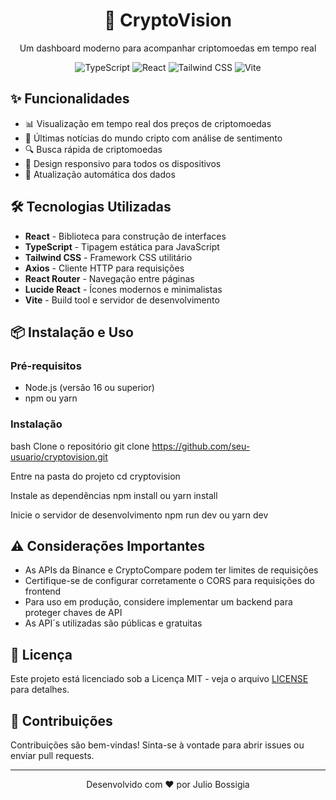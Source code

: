 <div align="center">
  <h1>🚀 CryptoVision</h1>
  <p>Um dashboard moderno para acompanhar criptomoedas em tempo real</p>
  
  ![TypeScript](https://img.shields.io/badge/TypeScript-007ACC?style=for-the-badge&logo=typescript&logoColor=white)
  ![React](https://img.shields.io/badge/React-20232A?style=for-the-badge&logo=react&logoColor=61DAFB)
  ![Tailwind CSS](https://img.shields.io/badge/Tailwind_CSS-38B2AC?style=for-the-badge&logo=tailwind-css&logoColor=white)
  ![Vite](https://img.shields.io/badge/Vite-B73BFE?style=for-the-badge&logo=vite&logoColor=FFD62E)
</div>

## ✨ Funcionalidades

- 📊 Visualização em tempo real dos preços de criptomoedas
- 📰 Últimas notícias do mundo cripto com análise de sentimento
- 🔍 Busca rápida de criptomoedas
- 📱 Design responsivo para todos os dispositivos
- 🔄 Atualização automática dos dados


## 🛠️ Tecnologias Utilizadas

- **React** - Biblioteca para construção de interfaces
- **TypeScript** - Tipagem estática para JavaScript
- **Tailwind CSS** - Framework CSS utilitário
- **Axios** - Cliente HTTP para requisições
- **React Router** - Navegação entre páginas
- **Lucide React** - Ícones modernos e minimalistas
- **Vite** - Build tool e servidor de desenvolvimento

## 📦 Instalação e Uso

### Pré-requisitos
- Node.js (versão 16 ou superior)
- npm ou yarn

### Instalação
bash
Clone o repositório
git clone https://github.com/seu-usuario/cryptovision.git

Entre na pasta do projeto
cd cryptovision

Instale as dependências
npm install
ou
yarn install

Inicie o servidor de desenvolvimento
npm run dev
ou
yarn dev

## ⚠️ Considerações Importantes

- As APIs da Binance e CryptoCompare podem ter limites de requisições
- Certifique-se de configurar corretamente o CORS para requisições do frontend
- Para uso em produção, considere implementar um backend para proteger chaves de API
- As API´s utilizadas são públicas e gratuitas

## 📄 Licença

Este projeto está licenciado sob a Licença MIT - veja o arquivo [LICENSE](LICENSE) para detalhes.

## 🤝 Contribuições

Contribuições são bem-vindas! Sinta-se à vontade para abrir issues ou enviar pull requests.

---

<div align="center">
  <p>Desenvolvido com ❤️ por Julio Bossigia</p>
</div>
